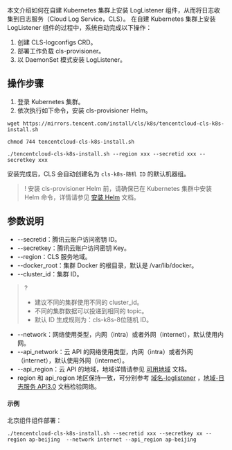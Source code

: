 本文介绍如何在自建 Kubernetes 集群上安装 LogListener 组件，从而将日志收集到日志服务（Cloud Log Service，CLS）。
在自建 Kubernetes 集群上安装 LogListener 组件的过程中，系统自动完成以下操作：
1. 创建 CLS-logconfigs CRD。
2. 部署工作负载 cls-provisioner。
3. 以 DaemonSet 模式安装 LogListener。


## 操作步骤

1. 登录 Kubernetes 集群。
2.	依次执行如下命令，安装 cls-provisioner Helm。
```
wget https://mirrors.tencent.com/install/cls/k8s/tencentcloud-cls-k8s-install.sh
```
```
chmod 744 tencentcloud-cls-k8s-install.sh
```
```
./tencentcloud-cls-k8s-install.sh --region xxx --secretid xxx --secretkey xxx 
```
安装完成后，CLS 会自动创建名为 `cls-k8s-随机 ID` 的默认机器组。
>! 安装 cls-provisioner Helm 前，请确保已在 Kubernetes 集群中安装 Helm 命令，详情请参见 [安装 Helm](https://docs.helm.sh/docs/intro/install/) 文档。
>

## 参数说明

-	--secretid：腾讯云账户访问密钥 ID。
-	--secretkey：腾讯云账户访问密钥 Key。
-	--region：CLS 服务地域。
-	--docker_root：集群 Docker 的根目录，默认是 /var/lib/docker。
-	--cluster_id：集群 ID。
>? 
> - 建议不同的集群使用不同的 cluster_id。
> - 不同的集群数据可以投递到相同的 topic。
> - 默认 ID 生成规则为：cls-k8s-8位随机 ID。
>   
-	--network：网络使用类型，内网（intra）或者外网（internet），默认使用内网。
-	--api_network：云 API 的网络使用类型，内网（intra）或者外网（internet），默认使用外网（internet）。
- --api_region：云 API 的地域，地域详情请参见 [可用地域](https://cloud.tencent.com/document/product/614/18940) 文档。
- region 和 api_region 地区保持一致，可分别参考 [域名-loglistener](https://cloud.tencent.com/document/product/614/18940#LogListener) ，[地域-日志服务 API3.0](https://cloud.tencent.com/document/product/614/18940#API3) 文档检验网络。

#### 示例

北京组件组件部署：
```
./tencentcloud-cls-k8s-install.sh --secretid xxx --secretkey xx --region ap-beijing  --network internet --api_region ap-beijing
```


